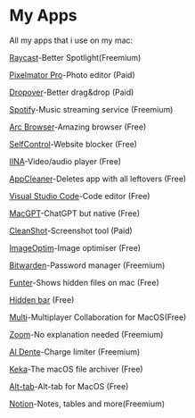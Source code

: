 # My Apps
All my apps that i use on my mac:

[Raycast](https://raycast.com/)-Better Spotlight(Freemium)

[Pixelmator Pro](https://www.pixelmator.com/pro/)-Photo editor (Paid)

[Dropover](https://dropoverapp.com/)-Better drag&drop (Paid)

[Spotify](https://spotify.com)-Music streaming service (Freemium)

[Arc Browser](https://arc.net/)-Amazing browser (Free)

[SelfControl](https://selfcontrolapp.com)-Website blocker (Free)

[IINA](https://iina.io/)-Video/audio player (Free)

[AppCleaner](https://freemacsoft.net/appcleaner/)-Deletes app with all leftovers (Free)

[Visual Studio Code](https://code.visualstudio.com)-Code editor (Free)

[MacGPT](https://www.macgpt.com/)-ChatGPT but native (Free)

[CleanShot](https://cleanshot.com)-Screenshot tool (Paid)

[ImageOptim](https://imageoptim.com/mac)-Image optimiser (Free)

[Bitwarden](https://bitwarden.com/)-Password manager (Freemium)

[Funter](https://nektony.com/funter)-Shows hidden files on mac (Free)

[Hidden bar](https://apps.apple.com/us/app/hidden-bar/id1452453066) (Free)

[Multi](https://multiapp.com/)-Multiplayer Collaboration for MacOS(Free)

[Zoom](https://zoom.us/)-No explanation needed (Freemium)

[Al Dente](https://apphousekitchen.com/)-Charge limiter (Freemium)

[Keka](https://keka.io/)-The macOS file archiver (Free)

[Alt-tab](https://alt-tab-macos.netlify.app/)-Alt-tab for MacOS (Free)

[Notion](https://notion.com)-Notes, tables and more(Freemium)
